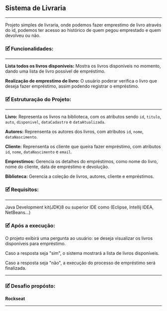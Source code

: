 <h2>Sistema de Livraria </h2>

---

<p> Projeto simples de livraria, onde podemos fazer emprestimo de livro através do id, podemos ter acesso ao histórico de quem pegou emprestado e quem devolveu ou não.
</p>

<h3>🗹 Funcionalidades:</h3>

---

**Lista todos os livros disponiveis:**
Mostra os livros disponíveis no momento, dando uma lista de livro possível de empréstímo.

**Realização de emprestimo de livro:**
O usuário poderar verifica o livro que deseja fazer empréstimo, assim podendo registrar o empréstimo.

<h3>🗹 Estruturação do Projeto:</h3>

---
**Livro:** Representa os livros na biblioteca, com os atributos sendo `id`, `titulo`, `auto`, `disponivel`, `dataCadastro` e `dataAtualizada`.

**Autores:** Reprensenta os autores dos livros, com atributos `id`, `nome`, `dataNascimento`.

**Cliente:** Reprensenta os cliente que queira fazer empréstimo, com atributos `id`, `nome`, `dataNascimento` e `email`.

**Emprestimos:** Gerencia os detalhes do empréstimos, como nome do livro, nome do cliente, data de empréstimo e devolução.

**Biblioteca:** Gerencia a coleção de livros, autores, cliente e empréstimos.


<h3>🗹 Requisitos:</h3>

---
 Java Development kit(JDK)8 ou superior
 IDE como (Eclipse, Intellij IDEA, NetBeans...)
 
<h3>🗹 Após a execução:</h3>
O projeto exibirá uma pergunta ao usuário: se deseja visualizar os livros disponíveis para empréstimo.


Caso a resposta seja "sim", o sistema mostrará a lista de livros disponíveis.

Caso a resposta seja "não", a execução do processo de empréstimo será finalizada.

---

<h3>🗹 Desafio propósto:</h3>

**Rockseat**

---